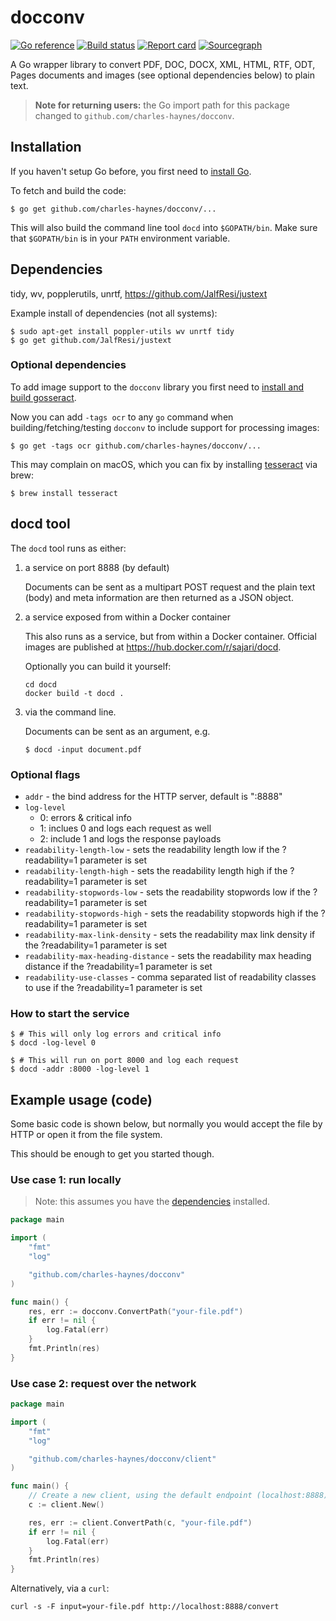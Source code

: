 # docconv

[![Go reference](https://pkg.go.dev/badge/github.com/charles-haynes/docconv.svg)](https://pkg.go.dev/github.com/charles-haynes/docconv)
[![Build status](https://github.com/charles-haynes/docconv/workflows/Go/badge.svg?branch=master)](https://github.com/charles-haynes/docconv/actions)
[![Report card](https://goreportcard.com/badge/github.com/charles-haynes/docconv)](https://goreportcard.com/report/github.com/charles-haynes/docconv)
[![Sourcegraph](https://sourcegraph.com/github.com/charles-haynes/docconv/-/badge.svg)](https://sourcegraph.com/github.com/charles-haynes/docconv)

A Go wrapper library to convert PDF, DOC, DOCX, XML, HTML, RTF, ODT, Pages documents and images (see optional dependencies below) to plain text.

> **Note for returning users:** the Go import path for this package changed to `github.com/charles-haynes/docconv`.

## Installation

If you haven't setup Go before, you first need to [install Go](https://golang.org/doc/install).

To fetch and build the code:

    $ go get github.com/charles-haynes/docconv/...

This will also build the command line tool `docd` into `$GOPATH/bin`. Make sure that `$GOPATH/bin` is in your `PATH` environment variable.

## Dependencies

tidy, wv, popplerutils, unrtf, https://github.com/JalfResi/justext

Example install of dependencies (not all systems):

    $ sudo apt-get install poppler-utils wv unrtf tidy
    $ go get github.com/JalfResi/justext

### Optional dependencies

To add image support to the `docconv` library you first need to [install and build gosseract](https://github.com/otiai10/gosseract/tree/v2.2.4).

Now you can add `-tags ocr` to any `go` command when building/fetching/testing `docconv` to include support for processing images:

    $ go get -tags ocr github.com/charles-haynes/docconv/...

This may complain on macOS, which you can fix by installing [tesseract](https://tesseract-ocr.github.io) via brew:

    $ brew install tesseract

## docd tool

The `docd` tool runs as either:

1.  a service on port 8888 (by default)

    Documents can be sent as a multipart POST request and the plain text (body) and meta information are then returned as a JSON object.

2.  a service exposed from within a Docker container

    This also runs as a service, but from within a Docker container.
    Official images are published at https://hub.docker.com/r/sajari/docd.

    Optionally you can build it yourself:

    ```
    cd docd
    docker build -t docd .
    ```

3.  via the command line.

    Documents can be sent as an argument, e.g.

        $ docd -input document.pdf

### Optional flags

- `addr` - the bind address for the HTTP server, default is ":8888"
- `log-level`
  - 0: errors & critical info
  - 1: inclues 0 and logs each request as well
  - 2: include 1 and logs the response payloads
- `readability-length-low` - sets the readability length low if the ?readability=1 parameter is set
- `readability-length-high` - sets the readability length high if the ?readability=1 parameter is set
- `readability-stopwords-low` - sets the readability stopwords low if the ?readability=1 parameter is set
- `readability-stopwords-high` - sets the readability stopwords high if the ?readability=1 parameter is set
- `readability-max-link-density` - sets the readability max link density if the ?readability=1 parameter is set
- `readability-max-heading-distance` - sets the readability max heading distance if the ?readability=1 parameter is set
- `readability-use-classes` - comma separated list of readability classes to use if the ?readability=1 parameter is set

### How to start the service

    $ # This will only log errors and critical info
    $ docd -log-level 0

    $ # This will run on port 8000 and log each request
    $ docd -addr :8000 -log-level 1

## Example usage (code)

Some basic code is shown below, but normally you would accept the file by HTTP or open it from the file system.

This should be enough to get you started though.

### Use case 1: run locally

> Note: this assumes you have the [dependencies](#dependencies) installed.

```go
package main

import (
	"fmt"
	"log"

	"github.com/charles-haynes/docconv"
)

func main() {
	res, err := docconv.ConvertPath("your-file.pdf")
	if err != nil {
		log.Fatal(err)
	}
	fmt.Println(res)
}
```

### Use case 2: request over the network

```go
package main

import (
	"fmt"
	"log"

	"github.com/charles-haynes/docconv/client"
)

func main() {
	// Create a new client, using the default endpoint (localhost:8888)
	c := client.New()

	res, err := client.ConvertPath(c, "your-file.pdf")
	if err != nil {
		log.Fatal(err)
	}
	fmt.Println(res)
}
```

Alternatively, via a `curl`:

```
curl -s -F input=your-file.pdf http://localhost:8888/convert
```
